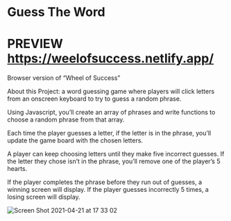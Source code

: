 # Guess The Word
# PREVIEW https://weelofsuccess.netlify.app/

Browser version of “Wheel of Success”

About this Project: a word guessing game where players will click letters from an onscreen keyboard to try to guess a random phrase.

Using Javascript, you’ll create an array of phrases and write functions to choose a random phrase from that array.

Each time the player guesses a letter, if the letter is in the phrase, you’ll update the game board with the chosen letters.

A player can keep choosing letters until they make five incorrect guesses. If the letter they chose isn’t in the phrase, you’ll remove one of the player’s 5 hearts.

If the player completes the phrase before they run out of guesses, a winning screen will display. If the player guesses incorrectly 5 times, a losing screen will display.

![Screen Shot 2021-04-21 at 17 33 02](https://user-images.githubusercontent.com/60774707/115414197-829ca080-a1fe-11eb-8a7d-c5b1024a9757.png)
